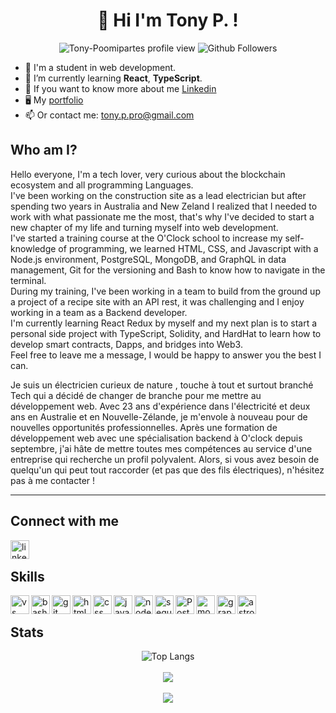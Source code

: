 <h1 align="center"> 👋 Hi I'm Tony P. !</h1>

<p align="center">
<img src="https://komarev.com/ghpvc/?username=Tony-Poomipartes &label=Profile%20views&color=0e75b6&style=flat" alt="Tony-Poomipartes profile view" /> <img src="https://img.shields.io/github/followers/Tony-Poomipartes?label=%20Followers&style=social" alt="Github Followers"> </p>

- 🌱  I'm a student in web development. 
- 🔭 I’m currently learning **React**, **TypeScript**.
- 💬 If you want to know more about me [Linkedin](https://www.linkedin.com/in/tony-poomipartes/) 
- 🖥️ My [portfolio](https://poomipartes.netlify.app)
- 📫 Or contact me: tony.p.pro@gmail.com

## Who am I?
Hello everyone, I'm a tech lover, very curious about the blockchain ecosystem and all programming Languages.</br>
I've been working on the construction site as a lead electrician but after spending two years in Australia and New Zeland I realized that I needed to work with what passionate me the most, that's why I've decided to start a new chapter of my life and turning myself into web development.</br>
I've started a training course at the O'Clock school to increase my self-knowledge of programming, we learned HTML, CSS, and Javascript with a Node.js environment, PostgreSQL, MongoDB, and GraphQL in data management, Git for the versioning and Bash to know how to navigate in the terminal.</br>
During my training, I've been working in a team to build from the ground up a project of a recipe site with an API rest, it was challenging and I enjoy working in a team as a Backend developer.</br>
I'm currently learning React Redux by myself and my next plan is to start a personal side project with TypeScript, Solidity, and HardHat to learn how to develop smart contracts, Dapps, and bridges into Web3.</br>
Feel free to leave me a message, I would be happy to answer you the best I can.</br>

Je suis un électricien curieux de nature , touche à tout et surtout branché Tech qui a décidé de changer de branche pour me mettre au développement web. 
Avec 23 ans d'expérience dans l'électricité et deux ans en Australie et en Nouvelle-Zélande, je m'envole à nouveau pour de nouvelles opportunités professionnelles.
Après une formation de développement web avec une spécialisation backend à O'clock depuis septembre, j'ai hâte de mettre toutes mes compétences  au service d'une entreprise qui recherche un profil polyvalent. 
Alors, si vous avez besoin de quelqu'un qui peut tout raccorder (et pas que des fils électriques), n'hésitez pas à me contacter !
<!--
**Tony-Poomipartes/Tony-Poomipartes** is a ✨ _special_ ✨ repository because its `README.md` (this file) appears on your GitHub profile.

Here are some ideas to get you started:

- 🔭 I’m currently working on Graphsql technology
- 🌱 I’m currently learning Javascript 
- 👯 I’m looking to collaborate on ...
- 🤔 I’m looking for help with ...
- 💬 Ask me about ...
- 📫 How to reach me: ...
- 😄 Pronouns: ...
- ⚡ Fun fact: ...
-->
---
 ## Connect with me
[<img align= "left" alt="linkedin" width="30px"  src="https://cdn.jsdelivr.net/gh/devicons/devicon/icons/linkedin/linkedin-original.svg" />](https://www.linkedin.com/in/tony-poomipartes/)
<br/>
 ## Skills
 
<img align= "left" alt="vs code" width="30px" src="https://cdn.jsdelivr.net/gh/devicons/devicon/icons/vscode/vscode-original.svg" />
<img align= "left" alt="bash linux" width="30px" src="https://cdn.jsdelivr.net/gh/devicons/devicon/icons/bash/bash-original.svg" />
<img align= "left" alt="git" width="30px" src="https://cdn.jsdelivr.net/gh/devicons/devicon/icons/git/git-plain.svg" />
<img align= "left" alt="html" width="30px" src="https://cdn.jsdelivr.net/gh/devicons/devicon/icons/html5/html5-original-wordmark.svg" />
<img align= "left" alt="css" width="30px" src="https://cdn.jsdelivr.net/gh/devicons/devicon/icons/css3/css3-original-wordmark.svg" />      
<img align= "left" alt="javascript" width="30px" src="https://cdn.jsdelivr.net/gh/devicons/devicon/icons/javascript/javascript-original.svg" />

<img align= "left" alt="node-js" width="30px" src="https://cdn.jsdelivr.net/gh/devicons/devicon/icons/nodejs/nodejs-original.svg" />
<img align= "left" alt="sequilize" width="30px"  src="https://cdn.jsdelivr.net/gh/devicons/devicon/icons/sequelize/sequelize-original.svg" />
<img align= "left" alt="PostgreSQL" width="30px"   src="https://cdn.jsdelivr.net/gh/devicons/devicon/icons/postgresql/postgresql-original.svg" />
<img align= "left" alt="mongo db" width="30px"  src="https://cdn.jsdelivr.net/gh/devicons/devicon/icons/mongodb/mongodb-original-wordmark.svg" />
<img align= "left" alt="graphql" width="30px"  src="https://cdn.jsdelivr.net/gh/devicons/devicon/icons/graphql/graphql-plain.svg" />
<img align= "left" alt="astro" width="30px"  src="https://tomdraper.dev/images/astro.png" />

<br/>

## Stats
<div align="center"><img src="https://github-readme-stats.vercel.app/api/top-langs/?username=Tony-Poomipartes&hide_title=1&count_private=true&layout=compact&theme=outrun" alt="Top Langs" /></div>
<br/> 
<div align="center"><img src="https://github-readme-stats.vercel.app/api?username=Tony-Poomipartes&show_icons=true&count_private=true&theme=outrun" align="center" /></div>
<br/>  
<div align="center"><img src="https://github.r2v.ch/codewars?user=No0n3&top_languages=true"  align="center"/></div>



